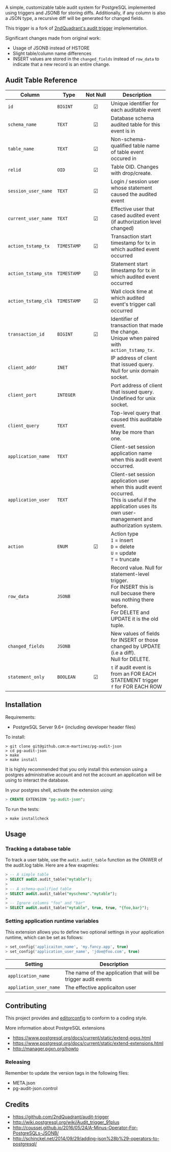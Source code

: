 A simple, customizable table audit system for PostgreSQL implemented using
triggers and JSONB for storing diffs. Additionally, if any column is also a
JSON type, a recursive diff will be generated for changed fields.

This trigger is a fork of [2ndQuadrant's audit trigger][1] implementation.

[1]: https://github.com/2ndQuadrant/audit-trigger

Significant changes made from original work:
* Usage of JSONB instead of HSTORE
* Slight table/column name differences
* INSERT values are stored in the `changed_fields` instead of `row_data` to
  indicate that a new record is an entire change.


## Audit Table Reference

Column | Type | Not&nbsp;Null | Description
--- | --- | :---: | ---
`id` | `BIGINT` | &#x2611;  | Unique identifier for each auditable event
`schema_name` | `TEXT` | &#x2611;  | Database schema audited table for this event is in
`table_name` | `TEXT` | &#x2611;  | Non-schema-qualified table name of table event occured in
`relid` | `OID` | &#x2611;  | Table OID. Changes with drop/create.
`session_user_name` | `TEXT` | &#x2611; | Login / session user whose statement caused the audited event
`current_user_name` | `TEXT` | &#x2611; | Effective user that cased audited event (if authorization level changed)
`action_tstamp_tx` | `TIMESTAMP` | &#x2611; | Transaction start timestamp for tx in which audited event occurred
`action_tstamp_stm` | `TIMESTAMP` | &#x2611; | Statement start timestamp for tx in which audited event occurred
`action_tstamp_clk` | `TIMESTAMP` | &#x2611; | Wall clock time at which audited event's trigger call occurred
`transaction_id` | `BIGINT` | &#x2611; | Identifier of transaction that made the change. <br />Unique when paired with `action_tstamp_tx.`
`client_addr` | `INET` | | IP address of client that issued query. Null for unix domain socket.
`client_port` | `INTEGER` | | Port address of client that issued query. <br />Undefined for unix socket.
`client_query` | `TEXT` | | Top-level query that caused this auditable event. <br />May be more than one.
`application_name` | `TEXT` | | Client-set session application name when this audit event occurred.
`application_user` | `TEXT` | | Client-set session application user when this audit event occurred.<br /> This is useful if the application uses its own user-management and authorization system.
`action` | `ENUM` | &#x2611;  | Action type <br /> `I` = insert <br />`D` = delete<br /> `U` = update<br/>`T` = truncate
`row_data` | `JSONB` | | Record value. Null for statement-level trigger.<br />For INSERT this is null becuase there was nothing there before.<br /> For DELETE and UPDATE it is the old tuple.
`changed_fields` | `JSONB` | | New values of fields for INSERT or those changed by UPDATE (i.e a diff). <br /> Null for DELETE.
`statement_only` | `BOOLEAN` | &#x2611;  | `t` if audit event is from an FOR EACH STATEMENT trigger <br /> `f` for FOR EACH ROW


## Installation

Requirements:
  * PostgreSQL Server 9.6+ (including developer header files)

To install:

```
> git clone git@github.com:m-martinez/pg-audit-json
> cd pg-audit-json
> make
> make install
```

It is highly recommended that you only install this extension using a
postgres administrative account and not the account an application will
be using to interact the database.

In your postgres shell, activate the extension using:

```sql
> CREATE EXTENSION "pg-audit-json";
```

To  run the tests:

```
> make installcheck
```

## Usage

### Tracking a database table

To track a user table, use the `audit.audit_table` function as the ONWER of the
audit.log table. Here are a few exapmles:

```sql
> -- A simple table
> SELECT audit.audit_table("mytable");
>
> -- A schema-qualified table
> SELECT audit.audit_table("myschema"."mytable");
>
> -- Ignore columns "foo" and "bar"
> SELECT audit.audit_table("mytable", true, true, "{foo,bar}");
```

### Setting application runtime variables

This extension allows you to define two optional settings in your application
runtime, which can be set as follows:

```sql
> set_config('applicaiton_name', 'my.fancy.app', true)
> set_config('application_user_name', 'jdoe@foo.com', true)
```

Setting | Description
--- | ---
`application_name` | The name of the application that will be trigger audit events
`appliation_user_name` | The effective applicaiton user


## Contributing

This project provides and [editorconfig](http://editorconfig.org) to conform
to a coding style.

More information about PostgreSQL extensions
  * https://www.postgresql.org/docs/current/static/extend-pgxs.html
  * https://www.postgresql.org/docs/current/static/extend-extensions.html
  * http://manager.pgxn.org/howto

### Releasing

Remember to update the version tags in the following files:
  * META.json
  * pg-audit-json.control


## Credits

* https://github.com/2ndQuadrant/audit-trigger
* http://wiki.postgresql.org/wiki/Audit_trigger_91plus
* http://coussej.github.io/2016/05/24/A-Minus-Operator-For-PostgreSQLs-JSONB/
* http://schinckel.net/2014/09/29/adding-json%28b%29-operators-to-postgresql/

